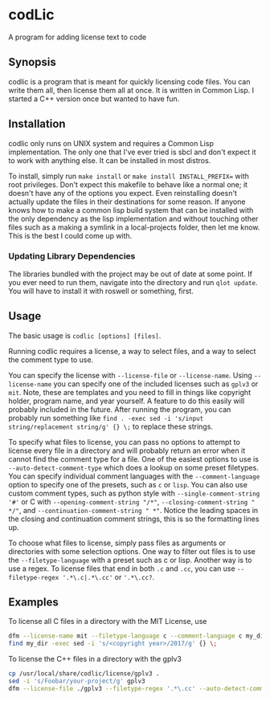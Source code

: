 # codLic
A program for adding license text to code

## Synopsis
codlic is a program that is meant for quickly licensing code files. You can
write them all, then license them all at once. It is written in Common Lisp. I
started a C++ version once but wanted to have fun.

## Installation
codlic only runs on UNIX system and requires a Common Lisp implementation. The
only one that I've ever tried is sbcl and don't expect it to work with anything
else. It can be installed in most distros.

To install, simply run `make install` or `make install INSTALL_PREFIX=` with
root privileges. Don't expect this makefile to behave like a normal one; it
doesn't have any of the options you expect. Even reinstalling doesn't actually
update the files in their destinations for some reason. If anyone knows how to
make a common lisp build system that can be installed with the only dependency
as the lisp implementation and without touching other files such as a making a
symlink in a local-projects folder, then let me know. This is the best I could
come up with.

### Updating Library Dependencies
The libraries bundled with the project may be out of date at some point. If you
ever need to run them, navigate into the directory and run `qlot update`. You
will have to install it with roswell or something, first.

## Usage
The basic usage is `codlic [options] [files]`.

Running codlic requires a license, a way to select files, and a way to select
the comment type to use.

You can specify the license with `--license-file` or `--license-name`. Using
`--license-name` you can specify one of the included licenses such as `gplv3` or
`mit`. Note, these are templates and you need to fill in things like copyright
holder, program name, and year yourself. A feature to do this easily will
probably included in the future. After running the program, you can probably run
something like `find . -exec sed -i 's/input string/replacement string/g' {} \;`
to replace these strings.

To specify what files to license, you can pass no options to attempt to license
every file in a directory and will probably return an error when it cannot find
the comment type for a file. One of the easiest options to use is
`--auto-detect-comment-type` which does a lookup on some preset filetypes. You
can specify individual comment languages with the `--comment-language` option to
specify one of the presets, such as `c` or `lisp`.  You can also use custom
comment types, such as python style with `--single-comment-string '#'` or C with
`--opening-comment-string "/*"`, `--closing-comment-string " */"`, and
`--continuation-comment-string " *"`.  Notice the leading spaces in the closing
and continuation comment strings, this is so the formatting lines up.

To choose what files to license, simply pass files as arguments or directories
with some selection options. One way to filter out files is to use the
`--filetype-language` with a preset such as c or lisp. Another way is to use a
regex. To license files that end in both `.c` and `.cc`, you can use
`--filetype-regex '.*\.c|.*\.cc'` or `'.*\.cc?`.

## Examples
To license all C files in a directory with the MIT License, use

```bash
dfm --license-name mit --filetype-language c --comment-language c my_dir
find my_dir -exec sed -i 's/<copyright year>/2017/g' {} \;
```

To license the C++ files in a directory with the gplv3

```bash
cp /usr/local/share/codlic/license/gplv3 .
sed -i 's/Foobar/your-project/g' gplv3
dfm --license-file ./gplv3 --filetype-regex '.*\.cc' --auto-detect-comment-type my_dir
```
